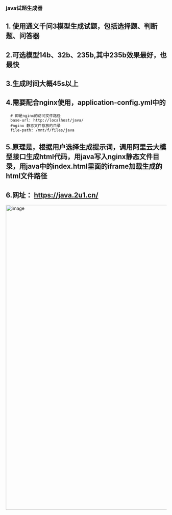 ### java试题生成器
## 1. 使用通义千问3模型生成试题，包括选择题、判断题、问答器
## 2.可选模型14b、32b、235b,其中235b效果最好，也最快
## 3.生成时间大概45s以上
## 4.需要配合nginx使用，application-config.yml中的 
```
  # 即是nginx的访问文件路径
  base-url: http://localhost/java/
  #nginx 静态文件存放的目录
  file-path: /mnt/f/files/java
```
## 5.原理是，根据用户选择生成提示词，调用阿里云大模型接口生成html代码，用java写入nginx静态文件目录，用java中的index.html里面的iframe加载生成的html文件路径
## 6.网址： https://java.2u1.cn/

<img width="1908" height="951" alt="image" src="https://github.com/user-attachments/assets/30f5d907-4387-452c-9a0f-70d695622f7b" />
